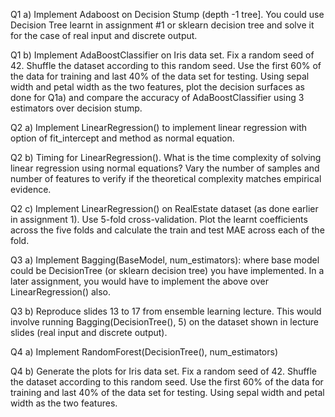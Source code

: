 Q1 a) Implement Adaboost on Decision Stump (depth -1 tree]. You could use Decision Tree learnt in assignment #1 or sklearn decision tree and solve it for the case of real input and discrete output.

Q1 b) Implement AdaBoostClassifier on Iris data set. Fix a random seed of 42. Shuffle the dataset according to this random seed. Use the first 60% of the data for training and last 40% of the data set for testing. Using sepal width and petal width as the two features, plot the decision surfaces as done for Q1a) and compare the accuracy of AdaBoostClassifier using 3 estimators over decision stump.  

Q2 a) Implement LinearRegression() to implement linear regression with option of fit_intercept and method as normal equation.

Q2 b) Timing for LinearRegression(). What is the time complexity of solving linear regression using normal equations? Vary the number of samples and number of features to verify if the theoretical complexity matches empirical evidence.

Q2 c) Implement LinearRegression() on RealEstate dataset (as done earlier in assignment 1). Use 5-fold cross-validation. Plot the learnt coefficients across the five folds and calculate the train and test MAE across each of the fold.

Q3 a) Implement Bagging(BaseModel, num_estimators): where base model could be DecisionTree (or sklearn decision tree) you have implemented. In a later assignment, you would have to implement the above over LinearRegression() also.

Q3 b) Reproduce slides 13 to 17 from ensemble learning lecture. This would involve running Bagging(DecisionTree(), 5) on the dataset shown in lecture slides (real input and discrete output).

Q4 a) Implement RandomForest(DecisionTree(), num_estimators)

Q4 b) Generate the plots for Iris data set. Fix a random seed of 42. Shuffle the dataset according to this random seed. Use the first 60% of the data for training and last 40% of the data set for testing. Using sepal width and petal width as the two features.
